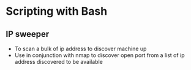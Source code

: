 # Scripting with Bash

## IP sweeper

- To scan a bulk of ip address to discover machine up
- Use in conjunction with nmap to discover open port from a list of ip address discovered to be available

